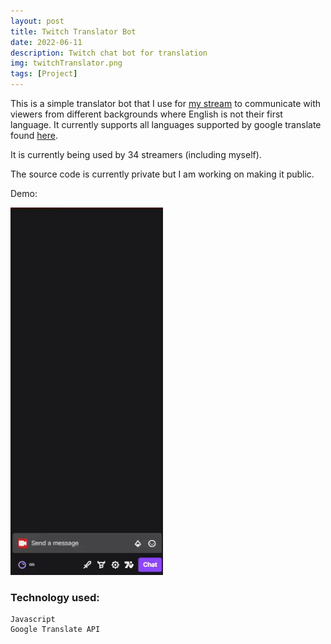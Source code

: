 ```yaml
---
layout: post
title: Twitch Translator Bot
date: 2022-06-11
description: Twitch chat bot for translation
img: twitchTranslator.png
tags: [Project]
---
```


This is a simple translator bot that I use for [my stream] to communicate with viewers from different backgrounds where English is not their first language. It currently supports all languages supported by google translate found [here].

It is currently being used by 34 streamers (including myself).

The source code is currently private but I am working on making it public.

Demo:

<div class="gif-container">
  <img src="../assets/gif/twitchTranslator.gif" alt="Twitch Translator" height="588px" width="244px"/>
</div>

### **Technology used:**

```
Javascript
Google Translate API
```

[my stream]: https://www.twitch.tv/moh__t
[here]: https://developers.google.com/admin-sdk/directory/v1/languages
